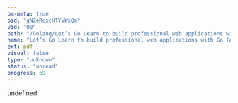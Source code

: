 ```yaml
---
bm-meta: true
bid: "gNZeRcxcHTYvWxQm"
vid: "00"
path: "/Golang/Let’s Go Learn to build professional web applications with Go (Alex Edwards) (Z-Library).pdf"
name: "Let’s Go Learn to build professional web applications with Go (Alex Edwards) (Z-Library)"
ext: pdf
visual: false
type: "unknown"
status: "unread"
progress: 69
---
```

undefined